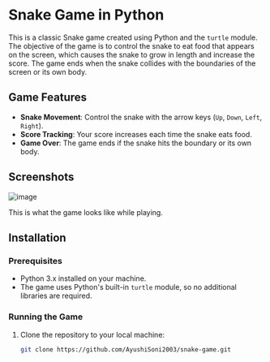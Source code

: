 # Snake Game in Python

This is a classic Snake game created using Python and the `turtle` module. The objective of the game is to control the snake to eat food that appears on the screen, which causes the snake to grow in length and increase the score. The game ends when the snake collides with the boundaries of the screen or its own body.

## Game Features

- **Snake Movement**: Control the snake with the arrow keys (`Up`, `Down`, `Left`, `Right`).
- **Score Tracking**: Your score increases each time the snake eats food.
- **Game Over**: The game ends if the snake hits the boundary or its own body.

## Screenshots

![image](https://github.com/user-attachments/assets/a6f6fdd5-6520-48c0-ba00-bb10cb9a4a57)

This is what the game looks like while playing.

## Installation

### Prerequisites

- Python 3.x installed on your machine.
- The game uses Python's built-in `turtle` module, so no additional libraries are required.

### Running the Game

1. Clone the repository to your local machine:

   ```bash
   git clone https://github.com/AyushiSoni2003/snake-game.git
   ```
